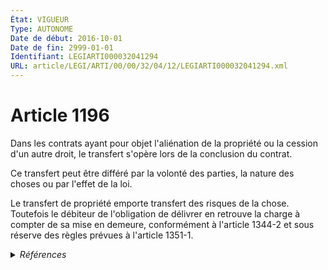 ```yaml
---
État: VIGUEUR
Type: AUTONOME
Date de début: 2016-10-01
Date de fin: 2999-01-01
Identifiant: LEGIARTI000032041294
URL: article/LEGI/ARTI/00/00/32/04/12/LEGIARTI000032041294.xml
---
```


<h1>Article 1196</h1>

Dans les contrats ayant pour objet l'aliénation de la propriété ou la cession
d'un autre droit, le transfert s'opère lors de la conclusion du contrat.<br />

Ce transfert peut être différé par la volonté des parties, la nature des choses
ou par l'effet de la loi.<br />

Le transfert de propriété emporte transfert des risques de la chose. Toutefois
le débiteur de l'obligation de délivrer en retrouve la charge à compter de sa
mise en demeure, conformément à l'article 1344-2 et sous réserve des règles
prévues à l'article 1351-1.


<details>
  <summary><em>Références</em></summary>

  <h2>Articles faisant référence à l'article</h2>
  
  <ul>
    <li>
      <a href="https://legal.tricoteuses.fr//redirection/LEGIARTI000032006591?vers=git&vers=legifrance">Ordonnance n° 2016-131 du 10 février 2016 portant réforme du droit des contrats, du régime général et de la preuve des obligations - article 2 ENTIEREMENT_MODIF</a> MODIFIE source
    </li>
    <li>
      <a href="https://legal.tricoteuses.fr//redirection/LEGIARTI000032035275?vers=git&vers=legifrance">Code civil - article 1344-2 AUTONOME VIGUEUR, en vigueur depuis le 2016-10-01</a> CITATION cible
    </li>
    <li>
      <a href="https://legal.tricoteuses.fr//redirection/LEGIARTI000032035679?vers=git&vers=legifrance">Code civil - article 1351-1 AUTONOME VIGUEUR, en vigueur depuis le 2016-10-01</a> CITATION cible
    </li>
  </ul>
  
  <h2>Références faites par l'article</h2>
  
  <ul>
    <li>
      2016-02-10 MODIFIE cible <a href="https://legal.tricoteuses.fr//redirection/LEGIARTI000032006591?vers=git&vers=legifrance">Ordonnance n° 2016-131 du 10 février 2016 portant réforme du droit des contrats, du régime général et de la preuve des obligations - article 2 ENTIEREMENT_MODIF</a>
    </li>
    <li>
      2999-01-01 CONCORDANCE source <a href="https://legal.tricoteuses.fr//redirection/LEGIARTI000006436313?vers=git&vers=legifrance">Code civil - article 1138 AUTONOME MODIFIE, en vigueur du 1804-03-21 au 2016-10-01</a>
    </li>
    <li>
      2999-01-01 CITATION source <a href="https://legal.tricoteuses.fr//redirection/LEGIARTI000032035275?vers=git&vers=legifrance">Code civil - article 1344-2 AUTONOME VIGUEUR, en vigueur depuis le 2016-10-01</a>
    </li>
    <li>
      2999-01-01 CITATION source <a href="https://legal.tricoteuses.fr//redirection/LEGIARTI000032035679?vers=git&vers=legifrance">Code civil - article 1351-1 AUTONOME VIGUEUR, en vigueur depuis le 2016-10-01</a>
    </li>
    <li>
      CODIFICATION source Loi 1804-02-07
    </li>
  </ul>
</details>
